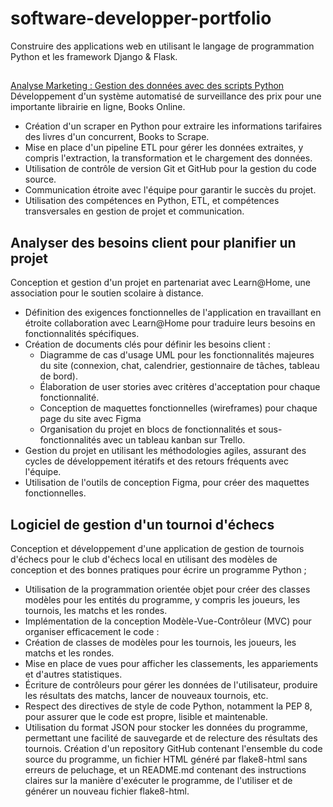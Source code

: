 # software-developper-portfolio
Construire des applications web en utilisant le langage de programmation Python et les framework Django & Flask.

## 
[Analyse Marketing : Gestion des données avec des scripts Python]([https://openclassrooms.com/fr/paths/164-data-scientist#path-tabs](https://github.com/tawounfouet/programme-scraping-python))
Développement d'un système automatisé de surveillance des prix pour une importante librairie en ligne, Books Online.
- Création d'un scraper en Python pour extraire les informations tarifaires des livres d'un concurrent, Books to Scrape.
- Mise en place d'un pipeline ETL pour gérer les données extraites, y compris l'extraction, la transformation et le chargement des données.
- Utilisation de contrôle de version Git et GitHub pour la gestion du code source.
- Communication étroite avec l'équipe pour garantir le succès du projet.
- Utilisation des compétences en Python, ETL, et compétences transversales en gestion de projet et communication.

## Analyser des besoins client pour planifier un projet
Conception et gestion d'un projet en partenariat avec Learn@Home, une association pour le soutien scolaire à distance.
- Définition des exigences fonctionnelles de l'application en travaillant en étroite collaboration avec Learn@Home pour traduire leurs besoins en fonctionnalités spécifiques.
- Création de documents clés pour définir les besoins client :
  - Diagramme de cas d'usage UML pour les fonctionnalités majeures du site (connexion, chat, calendrier, gestionnaire de tâches, tableau de bord).
  - Élaboration de user stories avec critères d'acceptation pour chaque fonctionnalité.
  - Conception de maquettes fonctionnelles (wireframes) pour chaque page du site avec Figma
  - Organisation du projet en blocs de fonctionnalités et sous-fonctionnalités avec un tableau kanban sur Trello.
- Gestion du projet en utilisant les méthodologies agiles, assurant des cycles de développement itératifs et des retours fréquents avec l'équipe.
- Utilisation de l'outils de conception Figma, pour créer des maquettes fonctionnelles.

##  Logiciel de gestion d'un tournoi d'échecs
Conception et développement d'une application de gestion de tournois d'échecs pour le club d'échecs local en utilisant des modèles de conception et des bonnes pratiques pour écrire un programme Python ;
- Utilisation de la programmation orientée objet pour créer des classes modèles pour les entités du programme, y compris les joueurs, les tournois, les matchs et les rondes.
- Implémentation de la conception Modèle-Vue-Contrôleur (MVC) pour organiser efficacement le code :
- Création de classes de modèles pour les tournois, les joueurs, les matchs et les rondes.
- Mise en place de vues pour afficher les classements, les appariements et d'autres statistiques.
- Écriture de contrôleurs pour gérer les données de l'utilisateur, produire les résultats des matchs, lancer de nouveaux tournois, etc.
- Respect des directives de style de code Python, notamment la PEP 8, pour assurer que le code est propre, lisible et maintenable.
- Utilisation du format JSON pour stocker les données du programme, permettant une facilité de sauvegarde et de relecture des résultats des tournois.
Création d'un repository GitHub contenant l'ensemble du code source du programme, un fichier HTML généré par flake8-html sans erreurs de peluchage, et un README.md contenant des instructions claires sur la manière d'exécuter le programme, de l'utiliser et de générer un nouveau fichier flake8-html.









